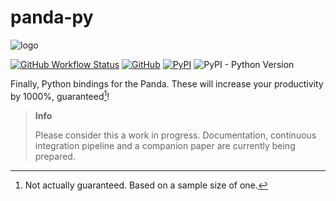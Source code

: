 # panda-py
![logo](logo.jpg)

[![GitHub Workflow Status](https://img.shields.io/github/actions/workflow/status/JeanElsner/panda-py/build.yml)](https://github.com/JeanElsner/panda-py/actions/workflows/build.yml)
[![GitHub](https://img.shields.io/github/license/JeanElsner/panda-py)](https://www.apache.org/licenses/LICENSE-2.0)
[![PyPI](https://img.shields.io/pypi/v/panda-py)](https://pypi.org/project/panda-python/)
![PyPI - Python Version](https://img.shields.io/pypi/pyversions/panda-python)

Finally, Python bindings for the Panda. These will increase your productivity by 1000%, guaranteed[^1]!

> **Info**
>
> Please consider this a work in progress. Documentation, continuous integration pipeline and a companion paper are currently being prepared.

[^1]: Not actually guaranteed. Based on a sample size of one.

